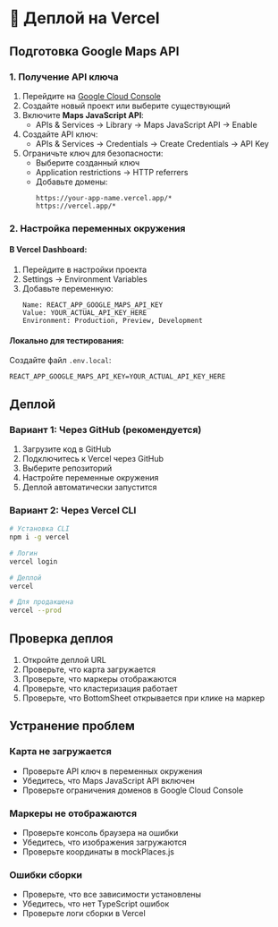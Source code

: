 # 🚀 Деплой на Vercel

## Подготовка Google Maps API

### 1. Получение API ключа
1. Перейдите на [Google Cloud Console](https://console.cloud.google.com/)
2. Создайте новый проект или выберите существующий
3. Включите **Maps JavaScript API**:
   - APIs & Services → Library → Maps JavaScript API → Enable
4. Создайте API ключ:
   - APIs & Services → Credentials → Create Credentials → API Key
5. Ограничьте ключ для безопасности:
   - Выберите созданный ключ
   - Application restrictions → HTTP referrers
   - Добавьте домены:
     ```
     https://your-app-name.vercel.app/*
     https://vercel.app/*
     ```

### 2. Настройка переменных окружения

#### В Vercel Dashboard:
1. Перейдите в настройки проекта
2. Settings → Environment Variables
3. Добавьте переменную:
   ```
   Name: REACT_APP_GOOGLE_MAPS_API_KEY
   Value: YOUR_ACTUAL_API_KEY_HERE
   Environment: Production, Preview, Development
   ```

#### Локально для тестирования:
Создайте файл `.env.local`:
```
REACT_APP_GOOGLE_MAPS_API_KEY=YOUR_ACTUAL_API_KEY_HERE
```

## Деплой

### Вариант 1: Через GitHub (рекомендуется)
1. Загрузите код в GitHub
2. Подключитесь к Vercel через GitHub
3. Выберите репозиторий
4. Настройте переменные окружения
5. Деплой автоматически запустится

### Вариант 2: Через Vercel CLI
```bash
# Установка CLI
npm i -g vercel

# Логин
vercel login

# Деплой
vercel

# Для продакшена
vercel --prod
```

## Проверка деплоя

1. Откройте деплой URL
2. Проверьте, что карта загружается
3. Проверьте, что маркеры отображаются
4. Проверьте, что кластеризация работает
5. Проверьте, что BottomSheet открывается при клике на маркер

## Устранение проблем

### Карта не загружается
- Проверьте API ключ в переменных окружения
- Убедитесь, что Maps JavaScript API включен
- Проверьте ограничения доменов в Google Cloud Console

### Маркеры не отображаются
- Проверьте консоль браузера на ошибки
- Убедитесь, что изображения загружаются
- Проверьте координаты в mockPlaces.js

### Ошибки сборки
- Проверьте, что все зависимости установлены
- Убедитесь, что нет TypeScript ошибок
- Проверьте логи сборки в Vercel
